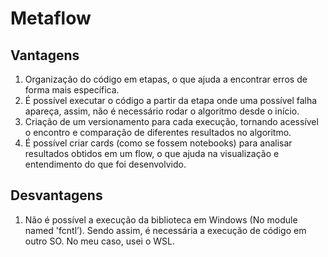 # Metaflow

## Vantagens
1. Organização do código em etapas, o que ajuda a encontrar erros de forma mais específica.
2. É possível executar o código a partir da etapa onde uma possível falha apareça, assim, não é necessário rodar o algoritmo desde o início.
3. Criação de um versionamento para cada execução, tornando acessível o encontro e comparação de diferentes resultados no algoritmo.
4. É possível criar cards (como se fossem notebooks) para analisar resultados obtidos em um flow, o que ajuda na visualização e entendimento do que foi desenvolvido.

## Desvantagens
1. Não é possível a execução da biblioteca em Windows (No module named 'fcntl’). Sendo assim, é necessária a execução de código em outro SO. No meu caso, usei o WSL.
